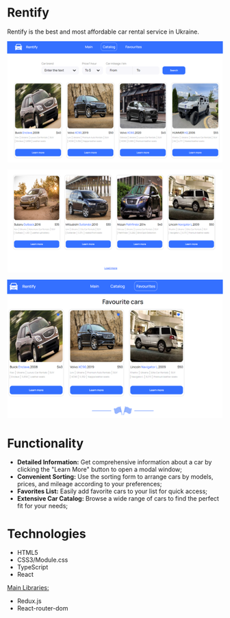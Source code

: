 # Rentify

Rentify is the best and most affordable car rental service in Ukraine.

![Alt text](./assets/image.png)

![Alt text](./assets/image-1.png)

![Alt text](./assets/image-2.png)

# Functionality

- **Detailed Information:** Get comprehensive information about a car by
  clicking the "Learn More" button to open a modal window;
- **Convenient Sorting:** Use the sorting form to arrange cars by models,
  prices, and mileage according to your preferences;
- **Favorites List:** Easily add favorite cars to your list for quick access;
- **Extensive Car Catalog:** Browse a wide range of cars to find the perfect fit
  for your needs;

# Technologies

- HTML5
- CSS3/Module.css
- TypeScript
- React

<u>Main Libraries:</u>

- Redux.js
- React-router-dom
